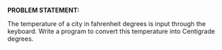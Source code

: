 **PROBLEM STATEMENT:**

The temperature of a city in fahrenheit degrees is input through the keyboard. Write a program to convert this temperature into Centigrade degrees.
